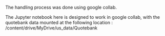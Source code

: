 The handling process was done using google collab.

The Jupyter notebook here is designed to work in google collab, with the quotebank data mounted at the following location : /content/drive/MyDrive/us_data/Quotebank
